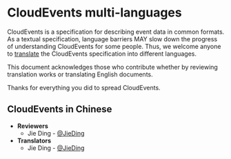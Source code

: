 # CloudEvents multi-languages

<!-- no verify-links -->

CloudEvents is a specification for describing event data in common formats.
As a textual specification, language barriers MAY slow down the progress of
understanding CloudEvents for some people.
Thus, we welcome anyone to [translate](../languages/languages-spec.md) the
CloudEvents specification into different languages.

This document acknowledges those who contribute whether by reviewing
translation works or translating English documents.

Thanks for everything you did to spread CloudEvents.

## CloudEvents in Chinese

- **Reviewers**
    - Jie Ding - [@JieDing](https://github.com/JieDing)
- **Translators**
    - Jie Ding - [@JieDing](https://github.com/JieDing)

